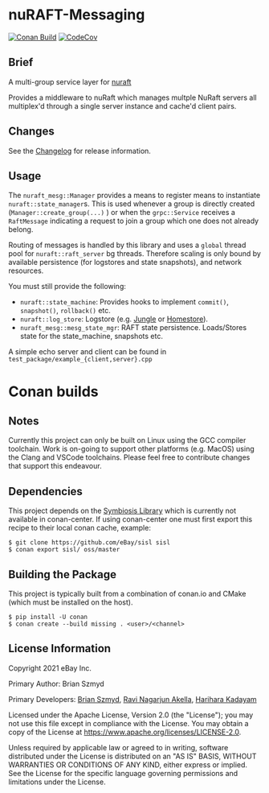 # nuRAFT-Messaging
[![Conan Build](https://github.com/eBay/nuraft_mesg/actions/workflows/merge_build.yml/badge.svg?branch=main)](https://github.com/eBay/nuraft_mesg/actions/workflows/merge_build.yml)
[![CodeCov](https://codecov.io/gh/eBay/nuraft_mesg/branch/main/graph/badge.svg)](https://codecov.io/gh/eBay/nuraft_mesg)

## Brief

A multi-group service layer for [nuraft](https://github.com/eBay/nuraft)

Provides a middleware to nuRaft which manages multple NuRaft servers all multiplex'd through a single server instance
and cache'd client pairs.

## Changes

See the [Changelog](CHANGELOG.md) for release information.

## Usage

The `nuraft_mesg::Manager` provides a means to register means to instantiate `nuraft::state_manager`s. This is used
whenever a group is directly created (`Manager::create_group(...)` ) or when the `grpc::Service` receives a
`RaftMessage` indicating a request to join a group which one does not already belong.

Routing of messages is handled by this library and uses a `global` thread pool for `nuraft::raft_server` bg threads.
Therefore scaling is only bound by available persistence (for logstores and state snapshots), and network resources.

You must still provide the following:

* `nuraft::state_machine`: Provides hooks to implement `commit()`, `snapshot()`, `rollback()` etc.
* `nuraft::log_store`: Logstore (e.g. [Jungle](https://github.com/eBay/Jungle) or [Homestore](https://github.com/ebay/Homestore)).
* `nuraft_mesg::mesg_state_mgr`: RAFT state persistence. Loads/Stores state for the state_machine, snapshots etc.

A simple echo server and client can be found in `test_package/example_{client,server}.cpp`

# Conan builds

## Notes

Currently this project can only be built on Linux using the GCC compiler toolchain. Work is on-going to support other
platforms (e.g. MacOS) using the Clang and VSCode toolchains. Please feel free to contribute changes that support this
endeavour.

## Dependencies

This project depends on the [Symbiosis Library](https://github.com/eBay/sisl) which is currently not available
in conan-center. If using conan-center one must first export this recipe to their local conan cache, example:
```
$ git clone https://github.com/eBay/sisl sisl
$ conan export sisl/ oss/master
```

## Building the Package

This project is typically built from a combination of conan.io and CMake (which must be installed on the host).
```
$ pip install -U conan
$ conan create --build missing . <user>/<channel>
```

## License Information
Copyright 2021 eBay Inc.

Primary Author: Brian Szmyd

Primary Developers:
 [Brian Szmyd](https://github.com/szmyd),
 [Ravi Nagarjun Akella](https://github.com/raakella1),
 [Harihara Kadayam](https://github.com/hkadayam)

Licensed under the Apache License, Version 2.0 (the "License"); you may not use this file except in compliance with the
License. You may obtain a copy of the License at https://www.apache.org/licenses/LICENSE-2.0.

Unless required by applicable law or agreed to in writing, software distributed under the License is distributed on an
"AS IS" BASIS, WITHOUT WARRANTIES OR CONDITIONS OF ANY KIND, either express or implied. See the License for the
specific language governing permissions and limitations under the License.
